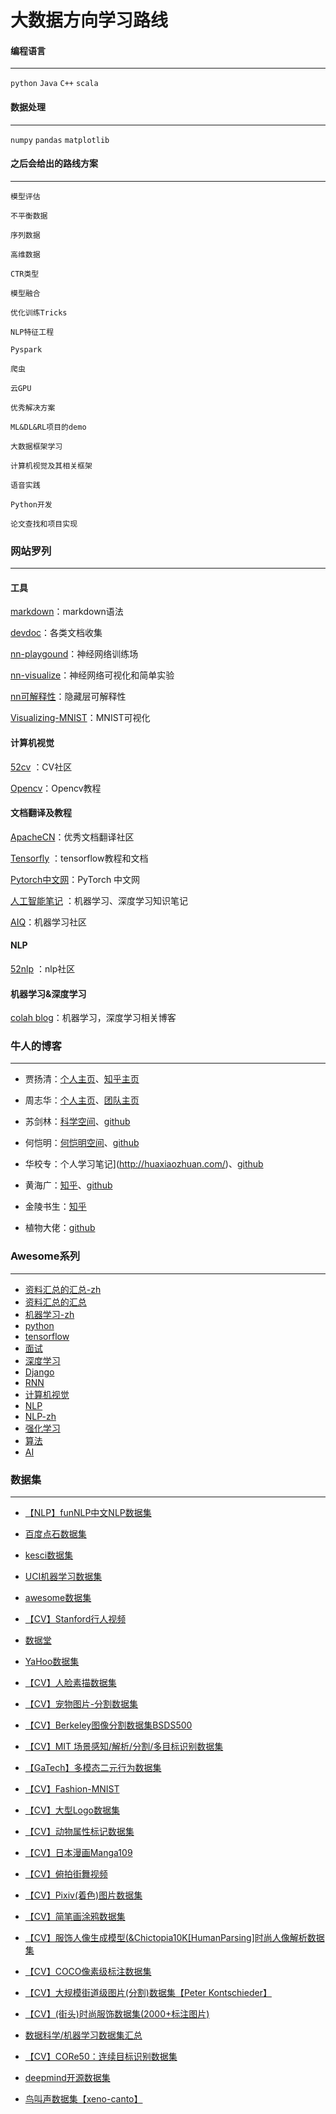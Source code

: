 # 大数据方向学习路线

#### 编程语言

- - -

`python` `Java` `C++` `scala`

#### 数据处理

- - -

`numpy` `pandas` `matplotlib`

#### 之后会给出的路线方案

----

`模型评估`

`不平衡数据`

`序列数据`

`高维数据`

`CTR类型`

`模型融合`

`优化训练Tricks`

`NLP特征工程`

`Pyspark`

`爬虫`

`云GPU`

`优秀解决方案`

`ML&DL&RL项目的demo`

`大数据框架学习`

`计算机视觉及其相关框架`

`语音实践`

`Python开发`

`论文查找和项目实现`



### 网站罗列

----

#### 工具

[markdown](https://www.appinn.com/markdown/#link)：markdown语法

[devdoc](https://devdocs.io/)：各类文档收集

[nn-playgound](http://playground.tensorflow.org/)：神经网络训练场

[nn-visualize](http://www.emergentmind.com/neural-network)：神经网络可视化和简单实验

[nn可解释性](https://distill.pub/2018/building-blocks/)：隐藏层可解释性

[Visualizing-MNIST](https://colah.github.io/posts/2014-10-Visualizing-MNIST/)：MNIST可视化

#### 计算机视觉

[52cv](https://www.52cv.net/) ：CV社区

[Opencv](https://github.com/makelove/OpenCV-Python-Tutorial)：Opencv教程

#### 文档翻译及教程

[ApacheCN](http://www.apachecn.org/)：优秀文档翻译社区

[Tensorfly](http://www.tensorfly.cn/home/) ：tensorflow教程和文档

[Pytorch中文网](https://www.pytorchtutorial.com/)：PyTorch 中文网

[人工智能笔记](http://huaxiaozhuan.com/) ：机器学习、深度学习知识笔记

[AIQ](http://www.6aiq.com/)：机器学习社区

#### NLP

[52nlp](http://www.52nlp.cn/) ：nlp社区

#### 机器学习&深度学习

[colah blog](https://colah.github.io/)：机器学习，深度学习相关博客

### 牛人的博客

----

* 贾扬清：[个人主页](http://daggerfs.com/)、[知乎主页](https://www.zhihu.com/people/jiayangqing/activities)

* 周志华：[个人主页](http://cs.nju.edu.cn/zhouzh/)、[团队主页](http://lamda.nju.edu.cn/CH.MainPage.ashx?AspxAutoDetectCookieSupport=1)

* 苏剑林：[科学空间](https://spaces.ac.cn)、[github](https://github.com/bojone)

* 何恺明：[何恺明空间](http://kaiminghe.com/)、[github](https://github.com/KaimingHe)

* 华校专：个人学习笔记](http://huaxiaozhuan.com/)、[github](https://github.com/huaxz1986)

* 黄海广：[知乎](https://www.zhihu.com/people/fengdu78/activities)、[github](https://github.com/fengdu78)

* 金陵书生：[知乎](https://www.zhihu.com/people/jlbookworm/activities)

* 植物大佬：[github](https://github.com/plantsgo)




### Awesome系列

---

* [资料汇总的汇总-zh](https://github.com/justjavac/awesome-awesomeness-zh_CN)
* [资料汇总的汇总](https://github.com/bayandin/awesome-awesomeness)
* [机器学习-zh](https://github.com/dadoubigege/awesome-machine-learning-cn)
* [python](https://github.com/vinta/awesome-python)
* [tensorflow](https://github.com/jtoy/awesome-tensorflow)
* [面试](https://github.com/MaximAbramchuck/awesome-interview-questions)
* [深度学习](https://github.com/ChristosChristofidis/awesome-deep-learning)
* [Django](https://github.com/rosarior/awesome-django)
* [RNN](https://github.com/kjw0612/awesome-rnn)
* [计算机视觉](https://github.com/jbhuang0604/awesome-computer-vision)
* [NLP](https://github.com/keon/awesome-nlp)
* [NLP-zh](https://github.com/crownpku/Awesome-Chinese-NLP )
* [强化学习](https://github.com/aikorea/awesome-rl)
* [算法](https://github.com/tayllan/awesome-algorithms)
* [AI](https://github.com/owainlewis/awesome-artificial-intelligence)



### 数据集

---

* [【NLP】funNLP中文NLP数据集](https://github.com/fighting41love/funNLP)

* [百度点石数据集](http://dianshi.baidu.com/gemstone/datasets)

* [kesci数据集](https://www.kesci.com/home/dataset)

* [UCI机器学习数据集](http://archive.ics.uci.edu/ml/index.php)

* [awesome数据集](https://github.com/awesomedata/awesome-public-datasets)

* [【CV】Stanford行人视频](http://cvgl.stanford.edu/projects/uav_data/)

* [数据堂](http://www.datatang.com/webfront/datatang_dataset.html)

* [YaHoo数据集](https://webscope.sandbox.yahoo.com/?guccounter=2)

* [【CV】人脸素描数据集](http://mmlab.ie.cuhk.edu.hk/archive/facesketch.html)

* [【CV】宠物图片-分割数据集](http://www.robots.ox.ac.uk/~vgg/data/pets/)

* [【CV】Berkeley图像分割数据集BSDS500](https://www2.eecs.berkeley.edu/Research/Projects/CS/vision/grouping/resources.html)

* [【CV】MIT 场景感知/解析/分割/多目标识别数据集](https://groups.csail.mit.edu/vision/datasets/ADE20K/)

* [【GaTech】多模态二元行为数据集](http://www.cbi.gatech.edu/mmdb/)

* [【CV】Fashion-MNIST](https://github.com/zalandoresearch/fashion-mnist)

* [【CV】大型Logo数据集](https://data.vision.ee.ethz.ch/sagea/lld/)

* [【CV】动物属性标记数据集](http://cvml.ist.ac.at/AwA2/)

* [【CV】日本漫画Manga109](https://dl.acm.org/citation.cfm?doid=3011549.3011551)

* [【CV】俯拍街舞视频](http://homepages.inf.ed.ac.uk/rbf/CEILIDHDATA/)

* [【CV】Pixiv(着色)图片数据集](https://github.com/jerryli27/pixiv_dataset)

* [【CV】简笔画涂鸦数据集](https://github.com/googlecreativelab/quickdraw-dataset)

* [【CV】服饰人像生成模型(&Chictopia10K[HumanParsing]时尚人像解析数据集](http://files.is.tue.mpg.de/classner/gp/)

* [【CV】COCO像素级标注数据集](https://github.com/nightrome/cocostuff)

* [【CV】大规模街道级图片(分割)数据集【Peter Kontschieder】](https://blog.mapillary.com/product/2017/05/03/mapillary-vistas-dataset.html)

* [【CV】(街头)时尚服饰数据集(2000+标注图片)](https://github.com/bearpaw/clothing-co-parsing)

* [数据科学/机器学习数据集汇总](https://elitedatascience.com/datasets)

* [【CV】CORe50：连续目标识别数据集](https://vlomonaco.github.io/core50/)

* [deepmind开源数据集](https://deepmind.com/research/open-source/)

* [鸟叫声数据集【xeno-canto】](https://www.xeno-canto.org/)


